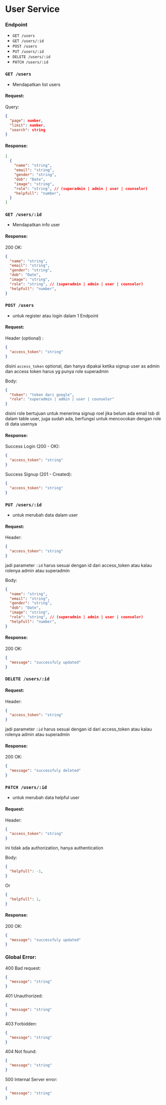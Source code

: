 # User Service

### Endpoint
- `GET /users`
- `GET /users/:id`
- `POST /users`
- `PUT /users/:id`
- `DELETE /users/:id`
- `PATCH /users/:id`


### `GET /users`
- Mendapatkan list users
#### Request:
Query:
```json
{
  "page": number,
  "limit": number,
  "search": string
}
```

#### Response:
```json
[
  {
    "name": "string",
    "email": "string",
    "gender": "string",
    "dob": "Date",
    "image": "string",
    "role": "string", // (superadmin | admin | user | counselor)
    "helpfull": "number",
  }
]
```

### `GET /users/:id`
- Mendapatkan info user

#### Response:
200 OK:
```json
{
  "name": "string",
  "email": "string",
  "gender": "string",
  "dob": "Date",
  "image": "string",
  "role": "string", // (superadmin | admin | user | counselor)
  "helpfull": "number",
}
```



### `POST /users`
- untuk register atau login dalam 1 Endpoint

#### Request:
Header (optional) :
```json
{
  "access_token": "string"
}
```
disini `access_token` optional, dan hanya dipakai ketika signup user as admin dan access token harus yg punya role superadmin

Body: 
```json
{
  "token": "token dari google",
  "role": "superadmin | admin | user | counselor"
}
```
disini role bertujuan untuk menerima signup roel jika belum ada email tsb di dalam table user, juga sudah ada, berfungsi untuk mencocokan dengan role di data usernya

#### Response:
Success Login (200 - OK):
```json
{
  "access_token": "string"
}
```
Success Signup (201 - Created):
```json
{
  "access_token": "string"
}
```


### `PUT /users/:id`
- untuk merubah data dalam user
#### Request:
Header: 
```json
{
  "access_token": "string"
}
```
jadi parameter `:id` harus sesuai dengan id dari access_token atau kalau rolenya admin atau superadmin

Body: 
```json
{
  "name": "string",
  "email": "string",
  "gender": "string",
  "dob": "Date",
  "image": "string",
  "role": "string", // (superadmin | admin | user | counselor)
  "helpfull": "number",
}
```

#### Response:
200 OK:
```json
{
  "message": "successfuly updated"
}
```


### `DELETE /users/:id`
#### Request:
Header: 
```json
{
  "access_token": "string"
}
```
jadi parameter `:id` harus sesuai dengan id dari access_token atau kalau rolenya admin atau superadmin


#### Response:
200 OK:
```json
{
  "message": "successfuly deleted"
}
```

### `PATCH /users/:id`
- untuk merubah data helpful user
#### Request:
Header: 
```json
{
  "access_token": "string"
}
```
ini tidak ada authorization, hanya authentication

Body: 
```json
{
  "helpfull": -1,
}
```
Or
```json
{
  "helpfull": 1,
}
```

#### Response:
200 OK:
```json
{
  "message": "successfuly updated"
}
```

### Global Error:

400 Bad request:
```json
{
  "message": "string"
}
```

401 Unauthorized:
```json
{
  "message": "string"
}
```

403 Forbidden:
```json
{
  "message": "string"
}
```

404 Not found:
```json
{
  "message": "string"
}
```

500 Internal Server error:
```json
{
  "message": "string"
}
```
